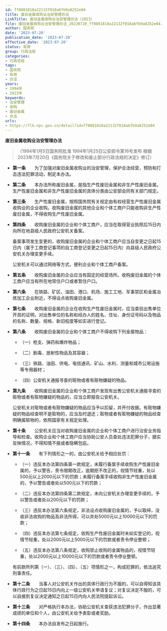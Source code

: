 ```yaml
---
id: ff8081818a22132f018a6fb9a8252e04
title: 废旧金属收购业治安管理办法
LinkTitle: 废旧金属收购业治安管理办法（2023）
file: 废旧金属收购业治安管理办法_20230720_ff8081818a22132f018a6fb9a8252e04.docx
author: 国务院
date: '2023-07-20'
publication_date: '2023-07-20'
effective_date: '2023-07-20'
status: 有效
group: 行政法规
categories:
- 行政法规
tags:
- 国务院
- 有效
- 办法
years:
- 1994年
- 2023年
keywords:
- 治安管理
- 收购
- 废旧金属
- 办法
urls:
- https://flk.npc.gov.cn/detail?id=ff8081818a22132f018a6fb9a8252e04
---
```


**废旧金属收购业治安管理办法**

> （1994年1月5日国务院批准 1994年1月25日公安部令第16号发布 根据2023年7月20日《国务院关于修改和废止部分行政法规的决定》修订）

- **第一条**　　为了加强对废旧金属收购业的治安管理，保护合法经营，预防和打击违法犯罪活动，制定本办法。

- **第二条**　　本办法所称废旧金属，是指生产性废旧金属和非生产性废旧金属。生产性废旧金属和非生产性废旧金属的具体分类由公安部会同有关部门规定。

- **第三条**　　生产性废旧金属，按照国务院有关规定由有权经营生产性废旧金属收购业的企业收购。收购废旧金属的其他企业和个体工商户只能收购非生产性废旧金属，不得收购生产性废旧金属。

- **第四条**　　收购废旧金属的企业和个体工商户，应当在取得营业执照后15日内向所在地县级人民政府公安机关备案。

  备案事项发生变更的，收购废旧金属的企业和个体工商户应当自变更之日起15日内（属于工商登记事项的自工商登记变更之日起15日内）向县级人民政府公安机关办理变更手续。

  公安机关可以通过网络等方式，便利企业和个体工商户备案。

- **第五条**　　收购废旧金属的企业应当有固定的经营场所。收购废旧金属的个体工商户应当有所在地常住户口或者暂住户口。

- **第六条**　　在铁路、矿区、油田、港口、机场、施工工地、军事禁区和金属冶炼加工企业附近，不得设点收购废旧金属。

- **第七条**　　收购废旧金属的企业在收购生产性废旧金属时，应当查验出售单位开具的证明，对出售单位的名称和经办人的姓名、住址、身份证号码以及物品的名称、数量、规格、新旧程度等如实进行登记。

- **第八条**　　收购废旧金属的企业和个体工商户不得收购下列金属物品：

  - （一）枪支、弹药和爆炸物品；

  - （二）剧毒、放射性物品及其容器；

  - （三）铁路、油田、供电、电信通讯、矿山、水利、测量和城市公用设施等专用器材；

  - （四）公安机关通报寻查的赃物或者有赃物嫌疑的物品。

- **第九条**　　收购废旧金属的企业和个体工商户发现有出售公安机关通报寻查的赃物或者有赃物嫌疑的物品的，应当立即报告公安机关。

  公安机关对赃物或者有赃物嫌疑的物品应当予以扣留，并开付收据。有赃物嫌疑的物品经查明不是赃物的，应当及时退还；赃物或者有赃物嫌疑的物品经查明确属赃物的，依照国家有关规定处理。

- **第十条**　　公安机关应当对收购废旧金属的企业和个体工商户进行治安业务指导和检查。收购企业和个体工商户应当协助公安人员查处违法犯罪分子，据实反映情况，不得知情不报或者隐瞒包庇。

- **第十一条**　　有下列情形之一的，由公安机关给予相应处罚：

  - （一）违反本办法第四条第一款规定，未履行备案手续收购生产性废旧金属的，予以警告，责令限期改正，逾期拒不改正的，视情节轻重，处以500元以上2000元以下的罚款；未履行备案手续收购非生产性废旧金属的，予以警告或者处以500元以下的罚款；

  - （二）违反本办法第四条第二款规定，未向公安机关办理变更手续的，予以警告或者处以200元以下的罚款；

  - （三）违反本办法第六条规定，非法设点收购废旧金属的，予以取缔，没收非法收购的物品及非法所得，可以并处5000元以上10000元以下的罚款；

  - （四）违反本办法第七条规定，收购生产性废旧金属时未如实登记的，视情节轻重，处以2000元以上5000元以下的罚款或者责令停业整顿；

  - （五）违反本办法第八条规定，收购禁止收购的金属物品的，视情节轻重，处以2000元以上10000元以下的罚款或者责令停业整顿。

  有前款所列第（一）、（三）、（四）、（五）项情形之一，构成犯罪的，依法追究刑事责任。

- **第十二条**　　当事人对公安机关作出的具体行政行为不服的，可以自得知该具体行政行为之日起15日内向上一级公安机关申请复议；对复议决定不服的，可以自接到复议决定通知之日起15日内向人民法院提起诉讼。

- **第十三条**　　对严格执行本办法，协助公安机关查获违法犯罪分子，作出显著成绩的单位和个人，由公安机关给予表彰或者奖励。

- **第十四条**　　本办法自发布之日起施行。
